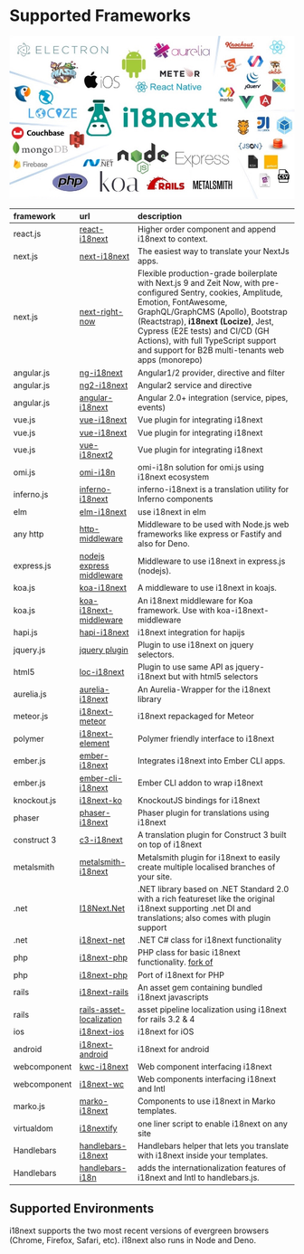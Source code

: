 # Supported Frameworks

![](../.gitbook/assets/ecosys.jpg)

| framework | url | description |
| :--- | :--- | :--- |
| react.js | [react-i18next](https://github.com/i18next/react-i18next) | Higher order component and append i18next to context. |
| next.js | [next-i18next](https://github.com/isaachinman/next-i18next) | The easiest way to translate your NextJs apps. |
| next.js | [next-right-now](https://github.com/UnlyEd/next-right-now) | Flexible production-grade boilerplate with Next.js 9 and Zeit Now, with pre-configured Sentry, cookies, Amplitude, Emotion, FontAwesome, GraphQL/GraphCMS \(Apollo\), Bootstrap \(Reactstrap\), **i18next \(Locize\)**, Jest, Cypress \(E2E tests\) and CI/CD \(GH Actions\), with full TypeScript support and support for B2B multi-tenants web apps \(monorepo\) |
| angular.js | [ng-i18next](https://github.com/i18next/ng-i18next) | Angular1/2 provider, directive and filter |
| angular.js | [ng2-i18next](https://github.com/actimeo/ng2-i18next) | Angular2 service and directive |
| angular.js | [angular-i18next](https://github.com/Romanchuk/angular-i18next) | Angular 2.0+ integration \(service, pipes, events\) |
| vue.js | [vue-i18next](https://github.com/rse/vue-i18next) | Vue plugin for integrating i18next |
| vue.js | [vue-i18next](https://github.com/panter/vue-i18next) | Vue plugin for integrating i18next |
| vue.js | [vue-i18next2](https://github.com/bluelovers/vue-i18next2) | Vue plugin for integrating i18next |
| omi.js | [omi-i18n](https://github.com/i18next/omi-i18n) | omi-i18n solution for omi.js using i18next ecosystem |
| inferno.js | [inferno-i18next](https://www.npmjs.com/package/inferno-i18next) | inferno-i18next is a translation utility for Inferno components |
| elm | [elm-i18next](https://github.com/ChristophP/elm-i18next) | use i18next in elm |
| any http | [http-middleware](https://github.com/i18next/i18next-http-middleware) | Middleware to be used with Node.js web frameworks like express or Fastify and also for Deno. |
| express.js | [nodejs express middleware](https://github.com/i18next/i18next-express-middleware) | Middleware to use i18next in express.js \(nodejs\). |
| koa.js | [koa-i18next](https://github.com/sunfuze/koa-i18next) | A middleware to use i18next in koajs. |
| koa.js | [koa-i18next-middleware](https://github.com/lxzxl/koa-i18next-middleware) | An i18next middleware for Koa framework. Use with koa-i18next-middleware |
| hapi.js | [hapi-i18next](https://github.com/kenkouot/hapi-i18next) | i18next integration for hapijs |
| jquery.js | [jquery plugin](https://github.com/i18next/jquery-i18next) | Plugin to use i18next on jquery selectors. |
| html5 | [loc-i18next](https://github.com/mthh/loc-i18next) | Plugin to use same API as jquery-i18next but with html5 selectors |
| aurelia.js | [aurelia-i18next](https://github.com/aurelia/i18n) | An Aurelia-Wrapper for the i18next library |
| meteor.js | [i18next-meteor](https://github.com/ckir/i18next-meteor) | i18next repackaged for Meteor |
| polymer | [i18next-element](https://github.com/Polymer/i18next-element) | Polymer friendly interface to i18next |
| ember.js | [ember-i18next](https://github.com/OCTRI/ember-i18next) | Integrates i18next into Ember CLI apps. |
| ember.js | [ember-cli-i18next](https://github.com/recipher/ember-cli-i18next) | Ember CLI addon to wrap i18next |
| knockout.js | [i18next-ko](https://github.com/leMaik/i18next-ko) | KnockoutJS bindings for i18next |
| phaser | [phaser-i18next](https://github.com/orange-games/phaser-i18next) | Phaser plugin for translations using i18next |
| construct 3 | [c3-i18next](https://github.com/nagyv/c3-i18next/) | A translation plugin for Construct 3 built on top of i18next |
| metalsmith | [metalsmith-i18next](https://github.com/macprog-guy/metalsmith-i18next) | Metalsmith plugin for i18next to easily create multiple localised branches of your site. |
| .net | [I18Next.Net](https://github.com/DarkLiKally/I18Next.Net) | .NET library based on .NET Standard 2.0 with a rich featureset like the original i18next supporting .net DI and translations; also comes with plugin support |
| .net | [i18next-net](https://github.com/leonardobaggio/i18next-net) | .NET C\# class for i18next functionality |
| php | [i18next-php](https://github.com/Acceptd/i18next-php) | PHP class for basic i18next functionality. [fork of](https://github.com/Mika-/i18next-php) |
| php | [i18next-php](https://github.com/pkly/i18next-php) | Port of i18next for PHP |
| rails | [i18next-rails](https://github.com/roblander/i18next-rails) | An asset gem containing bundled i18next javascripts |
| rails | [rails-asset-localization](https://github.com/nicolai86/rails-asset-localization) | asset pipeline localization using i18next for rails 3.2 & 4 |
| ios | [i18next-ios](https://github.com/i18next/i18next-ios) | i18next for iOS |
| android | [i18next-android](https://github.com/i18next/i18next-android) | i18next for android |
| webcomponent | [kwc-i18next](https://github.com/successk/kwc-i18next) | Web component interfacing i18next |
| webcomponent | [i18next-wc](https://github.com/spurreiter/i18next-wc) | Web components interfacing i18next and Intl |
| marko.js | [marko-i18next](https://github.com/gunjam/marko-i18next) | Components to use i18next in Marko templates. |
| virtualdom | [i18nextify](https://github.com/i18next/i18nextify) | one liner script to enable i18next on any site |
| Handlebars | [handlebars-i18next](https://github.com/UUDigitalHumanitieslab/handlebars-i18next) | Handlebars helper that lets you translate with i18next inside your templates.
| Handlebars | [handlebars-i18n](https://github.com/fwalzel/handlebars-i18n) | adds the internationalization features of i18next and Intl to handlebars.js.

## Supported Environments

i18next supports the two most recent versions of evergreen browsers \(Chrome, Firefox, Safari, etc\). i18next also runs in Node and Deno.

